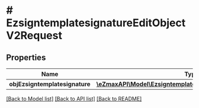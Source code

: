 # # EzsigntemplatesignatureEditObjectV2Request

## Properties

Name | Type | Description | Notes
------------ | ------------- | ------------- | -------------
**objEzsigntemplatesignature** | [**\eZmaxAPI\Model\EzsigntemplatesignatureRequestCompoundV2**](EzsigntemplatesignatureRequestCompoundV2.md) |  |

[[Back to Model list]](../../README.md#models) [[Back to API list]](../../README.md#endpoints) [[Back to README]](../../README.md)
